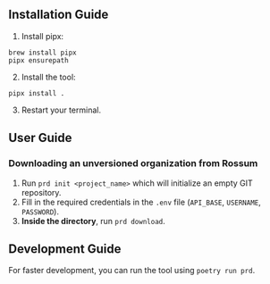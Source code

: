 ## Installation Guide
1. Install pipx:
```
brew install pipx
pipx ensurepath
```
2. Install the tool:
```
pipx install .
```
3. Restart your terminal.

## User Guide

### Downloading an unversioned organization from Rossum
1. Run `prd init <project_name>` which will initialize an empty GIT repository.
2. Fill in the required credentials in the `.env` file (`API_BASE`, `USERNAME`, `PASSWORD`).
3. **Inside the directory**, run `prd download`.

## Development Guide
For faster development, you can run the tool using `poetry run prd`.